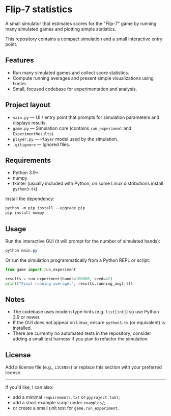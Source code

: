 # Flip-7 statistics

A small simulator that estimates scores for the "Flip-7" game by running many simulated games and plotting simple statistics.

This repository contains a compact simulation and a small interactive entry point.

## Features
- Run many simulated games and collect score statistics.
- Compute running averages and present simple visualizations using tkinter.
- Small, focused codebase for experimentation and analysis.

## Project layout
- `main.py` — UI / entry point that prompts for simulation parameters and displays results.
- `game.py` — Simulation core (contains `run_experiment` and `ExperimentResults`).
- `player.py` — `Player` model used by the simulation.
- `.gitignore` — Ignored files.

## Requirements
- Python 3.9+
- numpy
- tkinter (usually included with Python; on some Linux distributions install `python3-tk`)

Install the dependency:

```powershell
python -m pip install --upgrade pip
pip install numpy
```

## Usage
Run the interactive GUI (it will prompt for the number of simulated hands):

```powershell
python main.py
```

Or run the simulation programmatically from a Python REPL or script:

```py
from game import run_experiment

results = run_experiment(hands=100000, seed=42)
print("Final running average:", results.running_avg[-1])
```

## Notes
- The codebase uses modern type hints (e.g. `list[int]`) so use Python 3.9 or newer.
- If the GUI does not appear on Linux, ensure `python3-tk` (or equivalent) is installed.
- There are currently no automated tests in the repository; consider adding a small test harness if you plan to refactor the simulation.

## License
Add a license file (e.g., `LICENSE`) or replace this section with your preferred license.

---

If you'd like, I can also:
- add a minimal `requirements.txt` or `pyproject.toml`;
- add a short example script under `examples/`;
- or create a small unit test for `game.run_experiment`.
